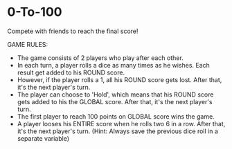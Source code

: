 # 0-To-100
Compete with friends to reach the final score!

GAME RULES:

- The game consists of 2 players who play after each other.
- In each turn, a player rolls a dice as many times as he wishes. Each result get added to his ROUND score.
- However, if the player rolls a 1, all his ROUND score gets lost. After that, it's the next player's turn.
- The player can choose to 'Hold', which means that his ROUND score gets added to his the GLOBAL score. After that, it's the next player's turn.
- The first player to reach 100 points on GLOBAL score wins the game.
- A player looses his ENTIRE score when he rolls two 6 in a row. After that, it's the next player's turn. (Hint: Always save the previous dice roll in a separate variable)
